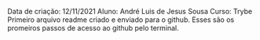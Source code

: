 Data de criação: 12/11/2021
Aluno: André Luis de Jesus Sousa
Curso: Trybe
Primeiro arquivo readme criado e enviado para o github.
Esses são os promeiros passos de acesso ao github pelo terminal.
